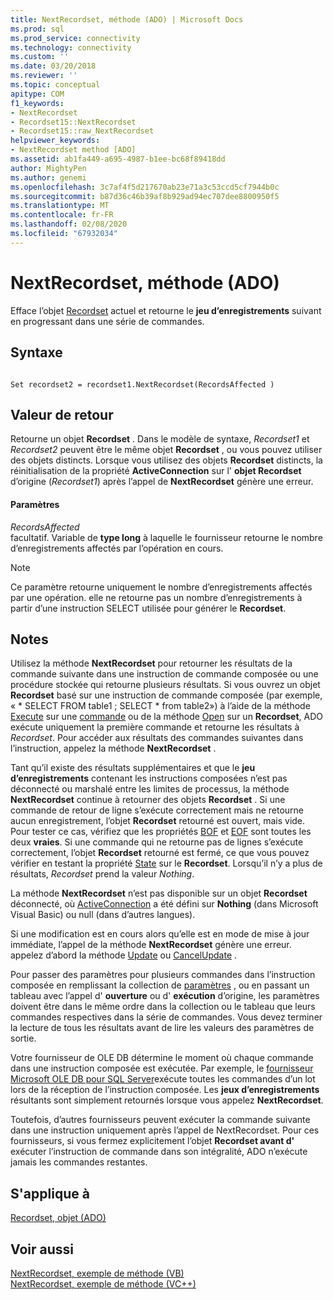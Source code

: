 ```yaml
---
title: NextRecordset, méthode (ADO) | Microsoft Docs
ms.prod: sql
ms.prod_service: connectivity
ms.technology: connectivity
ms.custom: ''
ms.date: 03/20/2018
ms.reviewer: ''
ms.topic: conceptual
apitype: COM
f1_keywords:
- NextRecordset
- Recordset15::NextRecordset
- Recordset15::raw_NextRecordset
helpviewer_keywords:
- NextRecordset method [ADO]
ms.assetid: ab1fa449-a695-4987-b1ee-bc68f89418dd
author: MightyPen
ms.author: genemi
ms.openlocfilehash: 3c7af4f5d217670ab23e71a3c53ccd5cf7944b0c
ms.sourcegitcommit: b87d36c46b39af8b929ad94ec707dee8800950f5
ms.translationtype: MT
ms.contentlocale: fr-FR
ms.lasthandoff: 02/08/2020
ms.locfileid: "67932034"
---
```

# <a name="nextrecordset-method-ado"></a>NextRecordset, méthode (ADO)
Efface l’objet [Recordset](../../../ado/reference/ado-api/recordset-object-ado.md) actuel et retourne le **jeu d’enregistrements** suivant en progressant dans une série de commandes.  
  
## <a name="syntax"></a>Syntaxe  
  
```  
  
Set recordset2 = recordset1.NextRecordset(RecordsAffected )  
```  
  
## <a name="return-value"></a>Valeur de retour  
 Retourne un objet **Recordset** . Dans le modèle de syntaxe, *Recordset1* et *Recordset2* peuvent être le même objet **Recordset** , ou vous pouvez utiliser des objets distincts. Lorsque vous utilisez des objets **Recordset** distincts, la réinitialisation de la propriété **ActiveConnection** sur l' **objet Recordset** d’origine (*Recordset1*) après l’appel de **NextRecordset** génère une erreur.  
  
#### <a name="parameters"></a>Paramètres  
 *RecordsAffected*  
 facultatif. Variable de **type long** à laquelle le fournisseur retourne le nombre d’enregistrements affectés par l’opération en cours.  
  
> [!NOTE]
>  Ce paramètre retourne uniquement le nombre d’enregistrements affectés par une opération. elle ne retourne pas un nombre d’enregistrements à partir d’une instruction SELECT utilisée pour générer le **Recordset**.  
  
## <a name="remarks"></a>Notes  
 Utilisez la méthode **NextRecordset** pour retourner les résultats de la commande suivante dans une instruction de commande composée ou une procédure stockée qui retourne plusieurs résultats. Si vous ouvrez un objet **Recordset** basé sur une instruction de commande composée (par exemple, « \* SELECT FROM table1 ; SELECT \* from table2») à l’aide de la méthode [Execute](../../../ado/reference/ado-api/execute-method-ado-command.md) sur une [commande](../../../ado/reference/ado-api/command-object-ado.md) ou de la méthode [Open](../../../ado/reference/ado-api/open-method-ado-recordset.md) sur un **Recordset**, ADO exécute uniquement la première commande et retourne les résultats à *Recordset*. Pour accéder aux résultats des commandes suivantes dans l’instruction, appelez la méthode **NextRecordset** .  
  
 Tant qu’il existe des résultats supplémentaires et que le **jeu d’enregistrements** contenant les instructions composées n’est pas déconnecté ou marshalé entre les limites de processus, la méthode **NextRecordset** continue à retourner des objets **Recordset** . Si une commande de retour de ligne s’exécute correctement mais ne retourne aucun enregistrement, l’objet **Recordset** retourné est ouvert, mais vide. Pour tester ce cas, vérifiez que les propriétés [BOF](../../../ado/reference/ado-api/bof-eof-properties-ado.md) et [EOF](../../../ado/reference/ado-api/bof-eof-properties-ado.md) sont toutes les deux **vraies**. Si une commande qui ne retourne pas de lignes s’exécute correctement, l’objet **Recordset** retourné est fermé, ce que vous pouvez vérifier en testant la propriété [State](../../../ado/reference/ado-api/state-property-ado.md) sur le **Recordset**. Lorsqu’il n’y a plus de résultats, *Recordset* prend la valeur *Nothing*.  
  
 La méthode **NextRecordset** n’est pas disponible sur un objet **Recordset** déconnecté, où [ActiveConnection](../../../ado/reference/ado-api/activeconnection-property-ado.md) a été défini sur **Nothing** (dans Microsoft Visual Basic) ou null (dans d’autres langues).  
  
 Si une modification est en cours alors qu’elle est en mode de mise à jour immédiate, l’appel de la méthode **NextRecordset** génère une erreur. appelez d’abord la méthode [Update](../../../ado/reference/ado-api/update-method.md) ou [CancelUpdate](../../../ado/reference/ado-api/cancelupdate-method-ado.md) .  
  
 Pour passer des paramètres pour plusieurs commandes dans l’instruction composée en remplissant la collection de [paramètres](../../../ado/reference/ado-api/parameters-collection-ado.md) , ou en passant un tableau avec l’appel d' **ouverture** ou d' **exécution** d’origine, les paramètres doivent être dans le même ordre dans la collection ou le tableau que leurs commandes respectives dans la série de commandes. Vous devez terminer la lecture de tous les résultats avant de lire les valeurs des paramètres de sortie.  
  
 Votre fournisseur de OLE DB détermine le moment où chaque commande dans une instruction composée est exécutée. Par exemple, le [fournisseur Microsoft OLE DB pour SQL Server](../../../ado/guide/appendixes/microsoft-ole-db-provider-for-sql-server.md)exécute toutes les commandes d’un lot lors de la réception de l’instruction composée. Les **jeux d’enregistrements** résultants sont simplement retournés lorsque vous appelez **NextRecordset**.  
  
 Toutefois, d’autres fournisseurs peuvent exécuter la commande suivante dans une instruction uniquement après l’appel de NextRecordset. Pour ces fournisseurs, si vous fermez explicitement l’objet **Recordset avant d'** exécuter l’instruction de commande dans son intégralité, ADO n’exécute jamais les commandes restantes.  
  
## <a name="applies-to"></a>S'applique à  
 [Recordset, objet (ADO)](../../../ado/reference/ado-api/recordset-object-ado.md)  
  
## <a name="see-also"></a>Voir aussi  
 [NextRecordset, exemple de méthode (VB)](../../../ado/reference/ado-api/nextrecordset-method-example-vb.md)   
 [NextRecordset, exemple de méthode (VC++)](../../../ado/reference/ado-api/nextrecordset-method-example-vc.md)   
